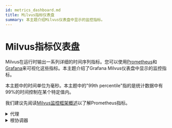 ```yaml
---
id: metrics_dashboard.md
title: Milvus指标仪表盘
summary: 本主题介绍Milvus仪表盘中显示的监控指标。
---
```


# Milvus指标仪表盘

Milvus在运行时输出一系列详细的时间序列指标。您可以使用[Prometheus](https://prometheus.io/)和[Grafana](https://grafana.com/)来可视化这些指标。本主题介绍了Grafana Milvus仪表盘中显示的监控指标。


本主题中的时间单位为毫秒。本主题中的"99th percentile"指的是统计数据中有99%的时间控制在某个特定值内。

我们建议先阅读[Milvus监控框架概述](monitor_overview.md)以了解Prometheus指标。


<details><summary>代理</summary>

| 面板  | 面板描述  | PromQL（Prometheus查询语言）  | 使用的Milvus指标      | Milvus指标描述  |
|---|---|---|---|---|
| 检索向量计数速率  | 每个代理在过去两分钟内每秒查询的向量平均数量。  | ```  sum(increase(milvus_proxy_search_vectors_count{app_kubernetes_io_instance=~"$instance", app_kubernetes_io_name="$app_name", namespace="$namespace"}[2m])/120) by (pod, node_id)  ```  | `milvus_proxy_search_vectors_count`  | 查询的向量累积数量。  |
| 插入向量计数速率  | 每个代理在过去两分钟内每秒插入的向量平均数量。  | ```  sum(increase(milvus_proxy_insert_vectors_count{app_kubernetes_io_instance=~"$instance", app_kubernetes_io_name="$app_name", namespace="$namespace"}[2m])/120) by (pod, node_id)  ```  | `milvus_proxy_insert_vectors_count`  | 插入的向量累积数量。  |
| 检索延迟  | 每个代理在过去两分钟内接收检索和查询请求的平均延迟和第99百分位数延迟。  |  p99:  <br/>  ```  histogram_quantile(0.99, sum by (le, query_type, pod, node_id) (rate(milvus_proxy_sq_latency_bucket{app_kubernetes_io_instance=~"$instance", app_kubernetes_io_name="$app_name", namespace="$namespace"}[2m])))  ```  <br/>  avg:  <br/>  ```  sum(increase(milvus_proxy_sq_latency_sum{app_kubernetes_io_instance=~"$instance", app_kubernetes_io_name="$app_name", namespace="$namespace"}[2m])) by (pod, node_id, query_type) / sum(increase(milvus_proxy_sq_latency_count{app_kubernetes_io_instance=~"$instance", app_kubernetes_io_name="$app_name", namespace="$namespace"}[2m])) by (pod, node_id, query_type)  ```  | `milvus_proxy_sq_latency`  | 检索和查询请求的延迟。  |
| 检索延迟 | 每个代理在过去两分钟内接收到针对特定集合的搜索和查询请求的平均延迟和延迟的第99百分位数。 | p99: <br/> ```histogram_quantile(0.99, sum by (le, query_type, pod, node_id) (rate(milvus_proxy_collection_sq_latency_bucket{app_kubernetes_io_instance=~"$instance", app_kubernetes_io_name="$app_name", namespace="$namespace", collection_name=~"$collection"}[2m])))``` <br/> avg: <br/> ```sum(increase(milvus_proxy_collection_sq_latency_sum{app_kubernetes_io_instance=~"$instance", app_kubernetes_io_name="$app_name", namespace="$namespace", collection_name=~"$collection"}[2m])) by (pod, node_id, query_type) / sum(increase(milvus_proxy_collection_sq_latency_count{app_kubernetes_io_instance=~"$instance", app_kubernetes_io_name="$app_name", namespace="$namespace", collection_name=~"$collection"}[2m])) by (pod, node_id, query_type)``` | `milvus_proxy_collection_sq_latency_sum` | 对特定集合的搜索和查询请求的延迟 |
| 变异延迟 | 每个代理在过去两分钟内接收到变异请求的平均延迟和延迟的第99百分位数。 | p99: <br/> ```histogram_quantile(0.99, sum by (le, msg_type, pod, node_id) (rate(milvus_proxy_mutation_latency_bucket{app_kubernetes_io_instance=~"$instance", app_kubernetes_io_name="$app_name", namespace="$namespace"}[2m])))``` <br/> avg: <br/> ```sum(increase(milvus_proxy_mutation_latency_sum{app_kubernetes_io_instance=~"$instance", app_kubernetes_io_name="$app_name", namespace="$namespace"}[2m])) by (pod, node_id, msg_type) / sum(increase(milvus_proxy_mutation_latency_count{app_kubernetes_io_instance=~"$instance", app_kubernetes_io_name="$app_name", namespace="$namespace"}[2m])) by (pod, node_id, msg_type)``` | `milvus_proxy_mutation_latency_sum` | 变异请求的延迟。 |
| 集合变异延迟 | 每个代理在过去两分钟内接收到针对特定集合的变异请求的平均延迟和延迟的第99百分位数。 | p99: <br/> ```histogram_quantile(0.99, sum by (le, query_type, pod, node_id) (rate(milvus_proxy_collection_sq_latency_bucket{app_kubernetes_io_instance=~"$instance", app_kubernetes_io_name="$app_name", namespace="$namespace", collection_name=~"$collection"}[2m])))``` <br/> avg: <br/> ```sum(increase(milvus_proxy_collection_sq_latency_sum{app_kubernetes_io_instance=~"$instance", app_kubernetes_io_name="$app_name", namespace="$namespace", collection_name=~"$collection"}[2m])) by (pod, node_id, query_type) / sum(increase(milvus_proxy_collection_sq_latency_count{app_kubernetes_io_instance=~"$instance", app_kubernetes_io_name="$app_name", namespace="$namespace", collection_name=~"$collection"}[2m])) by (pod, node_id, query_type)``` | `milvus_proxy_collection_sq_latency_sum` | 对特定集合的变异请求的延迟 |
| 等待搜索结果延迟 | 在过去两分钟内，通过代理发送搜索和查询请求并接收结果之间的平均延迟和延迟的第99百分位数。 | p99:  <br/>  ```  histogram_quantile(0.99, sum by (le, query_type, pod, node_id) (rate(milvus_proxy_sq_wait_result_latency_bucket{app_kubernetes_io_instance=~"$instance", app_kubernetes_io_name="$app_name", namespace="$namespace"}[2m])))  ```  <br/>   平均值:  <br/>  ```  sum(increase(milvus_proxy_sq_wait_result_latency_sum{app_kubernetes_io_instance=~"$instance", app_kubernetes_io_name="$app_name", namespace="$namespace"}[2m])) by (pod, node_id, query_type) / sum(increase(milvus_proxy_sq_wait_result_latency_count{app_kubernetes_io_instance=~"$instance", app_kubernetes_io_name="$app_name", namespace="$namespace"}[2m])) by (pod, node_id, query_type)  ```  | `milvus_proxy_sq_wait_result_latency`  | 发送搜索和查询请求并接收结果之间的延迟。  |
| 减少搜索结果延迟 | 在过去两分钟内，通过代理聚合搜索和查询结果的平均延迟和延迟的第99百分位数。 | p99:  <br/>  ```  histogram_quantile(0.99, sum by (le, query_type, pod, node_id) (rate(milvus_proxy_sq_reduce_result_latency_bucket{app_kubernetes_io_instance=~"$instance", app_kubernetes_io_name="$app_name", namespace="$namespace"}[2m])))  ```  <br/>  平均值:  <br/>  ```  sum(increase(milvus_proxy_sq_reduce_result_latency_sum{app_kubernetes_io_instance=~"$instance", app_kubernetes_io_name="$app_name", namespace="$namespace"}[2m])) by (pod, node_id, query_type) / sum(increase(milvus_proxy_sq_reduce_result_latency_count{app_kubernetes_io_instance=~"$instance", app_kubernetes_io_name="$app_name", namespace="$namespace"}[2m])) by (pod, node_id, query_type)  ```  | `milvus_proxy_sq_reduce_result_latency`  | 聚合每个查询节点返回的搜索和查询结果的延迟。  |
| 解码搜索结果延迟 | 在过去两分钟内，通过代理解码搜索和查询结果的平均延迟和延迟的第99百分位数。 | p99:  <br/>  ```  histogram_quantile(0.99, sum by (le, query_type, pod, node_id) (rate(milvus_proxy_sq_decode_result_latency_bucket{app_kubernetes_io_instance=~"$instance", app_kubernetes_io_name="$app_name", namespace="$namespace"}[2m])))  ```  <br/>  平均值:  <br/>  ```  sum(increase(milvus_proxy_sq_decode_result_latency_sum{app_kubernetes_io_instance=~"$instance", app_kubernetes_io_name="$app_name", namespace="$namespace"}[2m])) by (pod, node_id, query_type) / sum(increase(milvus_proxy_sq_decode_resultlatency_count{app_kubernetes_io_instance=~"$instance", app_kubernetes_io_name="$app_name", namespace="$namespace"}[2m])) by (pod, node_id, query_type)  ```  | `milvus_proxy_sq_decode_result_latency`  | 解码每个搜索和查询结果的延迟。  |
| 消息流对象数量 | 每个代理在过去两分钟内在相应物理主题上创建的消息流对象的平均值、最大值和最小值。 | ```  avg(milvus_proxy_msgstream_obj_num{app_kubernetes_io_instance=~"$instance", app_kubernetes_io_name="$app_name", namespace="$namespace"}) by (pod, node_id)  max(milvus_proxy_msgstream_obj_num{app_kubernetes_io_instance=~"$instance", app_kubernetes_io_name="$app_name", namespace="$namespace"}) by (pod, node_id)  min(milvus_proxy_msgstream_obj_num{app_kubernetes_io_instance=~"$instance", app_kubernetes_io_name="$app_name", namespace="$namespace"}) by (pod, node_id)  ```  | `milvus_proxy_msgstream_obj_num`  | 每个物理主题上创建的消息流对象数量。  |
| 变异发送延迟 | 每个代理在过去两分钟内发送插入或删除请求的平均延迟和延迟的第99百分位数。 | p99:  <br/>  ```  histogram_quantile(0.99, sum by (le, msg_type, pod, node_id) (rate(milvus_proxy_mutation_send_latency_bucket{app_kubernetes_io_instance=~"$instance", app_kubernetes_io_name="$app_name", namespace="$namespace"}[2m])))  ```  <br/>  avg:  <br/>  ```  sum(increase(milvus_proxy_mutation_send_latency_sum{app_kubernetes_io_instance=~"$instance", app_kubernetes_io_name="$app_name", namespace="$namespace"}[2m])) by (pod, node_id, msg_type) / sum(increase(milvus_proxy_mutation_send_latency_count{app_kubernetes_io_instance=~"$instance", app_kubernetes_io_name="$app_name", namespace="$namespace"}[2m])) by (pod, node_id, msg_type)  ```  | `milvus_proxy_mutation_send_latency`  | 发送插入或删除请求的延迟。  |
| 缓存命中率 | 过去两分钟内每秒包括`GeCollectionID`、`GetCollectionInfo`和`GetCollectionSchema`等操作的平均缓存命中率。 | ```  sum(increase(milvus_proxy_cache_hit_count{app_kubernetes_io_instance=~"$instance", app_kubernetes_io_name="$app_name", namespace="$namespace", cache_state="hit"}[2m])/120) by(cache_name, pod, node_id) / sum(increase(milvus_proxy_cache_hit_count{app_kubernetes_io_instance=~"$instance", app_kubernetes_io_name="$app_name", namespace="$namespace"}[2m])/120) by(cache_name, pod, node_id)  ```  | `milvus_proxy_cache_hit_count`  | 每个缓存读取操作的命中率和失败率统计。  |
| 缓存更新延迟 | 过去两分钟内每个代理的缓存更新延迟的平均延迟和第99百分位数。 | p99:  <br/>  ```  histogram_quantile(0.99, sum by (le, pod, node_id) (rate(milvus_proxy_cache_update_latency_bucket{app_kubernetes_io_instance=~"$instance", app_kubernetes_io_name="$app_name", namespace="$namespace"}[2m])))  ```  <br/>  avg:  <br/>  ```  sum(increase(milvus_proxy_cache_update_latency_sum{app_kubernetes_io_instance=~"$instance", app_kubernetes_io_name="$app_name", namespace="$namespace"}[2m])) by (pod, node_id) / sum(increase(milvus_proxy_cache_update_latency_count{app_kubernetes_io_instance=~"$instance", app_kubernetes_io_name="$app_name", namespace="$namespace"}[2m])) by (pod, node_id)  ```  | `milvus_proxy_cache_update_latency`  | 每次更新缓存的延迟。  |
| 同步时间 | 每个代理在其对应的物理通道中同步的时代时间的平均值、最大值和最小值。 | ```  avg(milvus_proxy_sync_epoch_time{app_kubernetes_io_instance=~"$instance", app_kubernetes_io_name="$app_name", namespace="$namespace"}) by (pod, node_id)  max(milvus_proxy_sync_epoch_time{app_kubernetes_io_instance=~"$instance", app_kubernetes_io_name="$app_name", namespace="$namespace"}) by (pod, node_id)  min(milvus_proxy_sync_epoch_time{app_kubernetes_io_instance=~"$instance", app_kubernetes_io_name="$app_name", namespace="$namespace"}) by (pod, node_id)  ```  | `milvus_proxy_sync_epoch_time `  | 每个物理通道的时代时间（Unix时间，自1970年1月1日以来经过的毫秒数）。<br/>除了物理通道外，还有一个默认的`ChannelName`。  |
| 应用主键延迟 | 过去两分钟内每个代理应用主键的主键应用延迟的平均延迟和第99百分位数。 | p99:  <br/>  ```  histogram_quantile(0.99, sum by (le, pod, node_id) (rate(milvus_proxy_apply_pk_latency_bucket{app_kubernetes_io_instance=~"$instance", app_kubernetes_io_name="$app_name", namespace="$namespace"}[2m])))  ```  <br/>  avg:  <br/>  ```  sum(increase(milvus_proxy_apply_pk_latency_sum{app_kubernetes_io_instance=~"$instance", app_kubernetes_io_name="$app_name", namespace="$namespace"}[2m])) by (pod, node_id) / sum(increase(milvus_proxy_apply_pk_latency_count{app_kubernetes_io_instance=~"$instance", app_kubernetes_io_name="$app_name", namespace="$namespace"}[2m])) by (pod, node_id)  ```  | `milvus_proxy_apply_pk_latency`  | 应用主键的延迟。 |
| 应用时间戳延迟 | 过去两分钟内每个代理应用时间戳的平均延迟和第99百分位数延迟。 | p99:  <br/>  ```  histogram_quantile(0.99, sum by (le, pod, node_id) (rate(milvus_proxy_apply_timestamp_latency_bucket{app_kubernetes_io_instance=~"$instance", app_kubernetes_io_name="$app_name", namespace="$namespace"}[2m])))  ```  <br/>  平均值:  <br/>  ```  sum(increase(milvus_proxy_apply_timestamp_latency_sum{app_kubernetes_io_instance=~"$instance", app_kubernetes_io_name="$app_name", namespace="$namespace"}[2m])) by (pod, node_id) / sum(increase(milvus_proxy_apply_timestamp_latency_count{app_kubernetes_io_instance=~"$instance", app_kubernetes_io_name="$app_name", namespace="$namespace"}[2m])) by (pod, node_id)  ```  | `milvus_proxy_apply_timestamp_latency`  | 应用时间戳的延迟。  |
| 请求成功率 | 每个代理每秒收到的成功请求数量，详细列出每种请求类型。可能的请求类型包括DescribeCollection、DescribeIndex、GetCollectionStatistics、HasCollection、Search、Query、ShowPartitions、Insert等。 | ```sum(increase(milvus_proxy_req_count{app_kubernetes_io_instance=~"$instance", app_kubernetes_io_name="$app_name", namespace="$namespace", status="success"}[2m])/120) by(function_name, pod, node_id)``` | `milvus_proxy_req_count` | 所有类型接收请求的数量 |
| 请求失败率 | 每个代理每秒收到的失败请求数量，详细列出每种请求类型。可能的请求类型包括DescribeCollection、DescribeIndex、GetCollectionStatistics、HasCollection、Search、Query、ShowPartitions、Insert等。 | ```sum(increase(milvus_proxy_req_count{app_kubernetes_io_instance=~"$instance", app_kubernetes_io_name="$app_name", namespace="$namespace", status="fail"}[2m])/120) by(function_name, pod, node_id)``` | `milvus_proxy_req_count` | 所有类型接收请求的数量 |
| 请求延迟 | 每个代理接收的所有类型请求的平均延迟和第99百分位数延迟 | p99: <br/> ```histogram_quantile(0.99, sum by (le, pod, node_id, function_name) (rate(milvus_proxy_req_latency_bucket{app_kubernetes_io_instance=~"$instance", app_kubernetes_io_name="$app_name", namespace="$namespace"}[2m])))``` <br/> 平均值: <br/> ```sum(increase(milvus_proxy_req_latency_sum{app_kubernetes_io_instance=~"$instance", app_kubernetes_io_name="$app_name", namespace="$namespace"}[2m])) by (pod, node_id, function_name) / sum(increase(milvus_proxy_req_latency_count{app_kubernetes_io_instance=~"$instance", app_kubernetes_io_name="$app_name", namespace="$namespace"}[2m])) by (pod, node_id, function_name)``` | `milvus_proxy_req_latency` | 所有类型接收请求的延迟 | 
| 插入/删除请求字节速率 | 代理在过去两分钟内每秒接收的插入和删除请求字节数。 | ``` sum(increase(milvus_proxy_receive_bytes_count{app_kubernetes_io_instance=~"$instance", app_kubernetes_io_name="$app_name", namespace="$namespace"}[2m])/120) by(pod, node_id) ``` | `milvus_proxy_receive_bytes_count` | 插入和删除请求的计数。 |
| 发送字节速率 | 每个代理在过去两分钟内响应搜索和查询请求时每秒发送回客户端的字节数。 | ``` sum(increase(milvus_proxy_send_bytes_count{app_kubernetes_io_instance=~"$instance", app_kubernetes_io_name="$app_name", namespace="$namespace"}[2m])/120) by(pod, node_id) ``` | `milvus_proxy_send_bytes_count` | 每个代理在响应搜索和查询请求时发送回客户端的字节数。 |

</details>


<details><summary>根协调器</summary>
  
  
| 面板 | 面板描述 | PromQL（Prometheus查询语言） | 使用的 Milvus 指标 | Milvus 指标描述 |
|---|---|---|---|---|
| 代理节点数 | 创建的代理数量。 | ``` sum(milvus_rootcoord_proxy_num{app_kubernetes_io_instance=~"$instance", app_kubernetes_io_name="$app_name", namespace="$namespace"}) by (app_kubernetes_io_instance) ``` | `milvus_rootcoord_proxy_num` | 代理的数量。 |
| 同步时间 | 每个根协调器在每个物理通道（PChannel）中同步的平均、最大和最小时代时间数。 | ``` avg(milvus_rootcoord_sync_epoch_time{app_kubernetes_io_instance=~"$instance", app_kubernetes_io_name="$app_name", namespace="$namespace"}) by (app_kubernetes_io_instance) max(milvus_rootcoord_sync_epoch_time{app_kubernetes_io_instance=~"$instance", app_kubernetes_io_name="$app_name", namespace="$namespace"}) by (app_kubernetes_io_instance) min(milvus_rootcoord_sync_epoch_time{app_kubernetes_io_instance=~"$instance", app_kubernetes_io_name="$app_name", namespace="$namespace"}) by (app_kubernetes_io_instance) ``` | `milvus_rootcoord_sync_epoch_time` | 每个物理通道的时代时间（Unix 时间，自1970年1月1日以来经过的毫秒数）。 |
| DDL 请求速率 | 过去两分钟内每秒的DDL请求状态和数量。 | ``` sum(increase(milvus_rootcoord_ddl_req_count{app_kubernetes_io_instance=~"$instance", app_kubernetes_io_name="$app_name", namespace="$namespace"}[2m])/120) by (status, function_name) ``` | `milvus_rootcoord_ddl_req_count` | DDL 请求的总数，包括 `CreateCollection`、`DescribeCollection`、`DescribeSegments`、`HasCollection`、`ShowCollections`、`ShowPartitions` 和 `ShowSegments`。 |
| DDL 请求延迟 | 过去两分钟内DDL请求的平均延迟和第99百分位延迟。 | p99: <br/> ```histogram_quantile(0.99, sum by (le, function_name) (rate(milvus_rootcoord_ddl_req_latency_bucket{app_kubernetes_io_instance=~"$instance", app_kubernetes_io_name="$app_name", namespace="$namespace"}[2m])))``` <br/> avg: <br/> ```sum(increase(milvus_rootcoord_ddl_req_latency_sum{app_kubernetes_io_instance=~"$instance", app_kubernetes_io_name="$app_name", namespace="$namespace"}[2m])) by (function_name) / sum(increase(milvus_rootcoord_ddl_req_latency_count{app_kubernetes_io_instance=~"$instance", app_kubernetes_io_name="$app_name", namespace="$namespace"}[2m])) by (function_name)``` | `milvus_rootcoord_ddl_req_latency` | 所有类型DDL请求的延迟。 |
| 同步Timetick延迟 | 过去两分钟内根协调器用于将所有时间戳同步到P通道的平均延迟和第99百分位。 | p99: <br/> ```histogram_quantile(0.99, sum by (le) (rate(milvus_rootcoord_sync_timetick_latency_bucket{app_kubernetes_io_instance=~"$instance", app_kubernetes_io_name="$app_name", namespace="$namespace"}[2m])))``` <br/> avg: <br/> ```sum(increase(milvus_rootcoord_sync_timetick_latency_sum{app_kubernetes_io_instance=~"$instance", app_kubernetes_io_name="$app_name", namespace="$namespace"}[2m])) / sum(increase(milvus_rootcoord_sync_timetick_latency_count{app_kubernetes_io_instance=~"$instance", app_kubernetes_io_name="$app_name", namespace="$namespace"}[2m]))``` | `milvus_rootcoord_sync_timetick_latency` | 根协调器用于将所有时间戳同步到P通道的时间。 |
| ID分配速率 | 过去两分钟内根协调器每秒分配的ID数量。 | ```sum(increase(milvus_rootcoord_id_alloc_count{app_kubernetes_io_instance=~"$instance", app_kubernetes_io_name="$app_name", namespace="$namespace"}[2m])/120)``` | `milvus_rootcoord_id_alloc_count` | 根协调器分配的ID累积数量。 |
| 时间戳 | 根协调器的最新时间戳。 | ```milvus_rootcoord_timestamp{app_kubernetes_io_instance=~"$instance", app_kubernetes_io_name="$app_name", namespace="$namespace"}``` | `milvus_rootcoord_timestamp` | 根协调器的最新时间戳。 |
| 已保存时间戳 | 根协调器保存在元数据存储中的预分配时间戳。 | ```milvus_rootcoord_timestamp_saved{app_kubernetes_io_instance=~"$instance", app_kubernetes_io_name="$app_name", namespace="$namespace"}``` | `milvus_rootcoord_timestamp_saved` | 根协调器保存在元数据存储中的预分配时间戳。 <br/> 这些时间戳提前3秒分配。时间戳每50毫秒更新并保存在元数据存储中。 |
<details><summary>数据协调器</summary>

| 集合数量 | 所有集合的总数。 | ``` sum(milvus_rootcoord_collection_num{app_kubernetes_io_instance=~"$instance", app_kubernetes_io_name="$app_name", namespace="$namespace"}) by (app_kubernetes_io_instance) ``` | `milvus_rootcoord_collection_num` | Milvus当前存在的集合总数。 |
| 分区数量 | 所有分区的总数。 | ``` sum(milvus_rootcoord_partition_num{app_kubernetes_io_instance=~"$instance", app_kubernetes_io_name="$app_name", namespace="$namespace"}) by (app_kubernetes_io_instance) ``` | `milvus_rootcoord_partition_num` | Milvus当前存在的分区总数。 |
| DML通道数量 | 所有DML通道的总数。 | ``` sum(milvus_rootcoord_dml_channel_num{app_kubernetes_io_instance=~"$instance", app_kubernetes_io_name="$app_name", namespace="$namespace"}) by (app_kubernetes_io_instance) ``` | `milvus_rootcoord_dml_channel_num` | Milvus当前存在的DML通道总数。 |
| Msgstream数量 | 所有消息流的总数。 | ``` sum(milvus_rootcoord_msgstream_obj_num{app_kubernetes_io_instance=~"$instance", app_kubernetes_io_name="$app_name", namespace="$namespace"}) by (app_kubernetes_io_instance) ``` | `milvus_rootcoord_msgstream_obj_num` | Milvus当前存在的消息流总数。 |
| 凭证数量 | 所有凭证的总数。 | ``` sum(milvus_rootcoord_credential_num{app_kubernetes_io_instance=~"$instance", app_kubernetes_io_name="$app_name", namespace="$namespace"}) by (app_kubernetes_io_instance) ``` | `milvus_rootcoord_credential_num` | Milvus当前存在的凭证总数。 |
| 时间滴答延迟 | 所有DataNode和QueryNode上流图的最大时间滴答延迟之和。 | ```sum(milvus_rootcoord_time_tick_delay{app_kubernetes_io_instance=~"$instance", app_kubernetes_io_name="$app_name", namespace="$namespace"}) by (app_kubernetes_io_instance)``` | `milvus_rootcoord_time_tick_delay` | 每个DataNode和QueryNode上流图的最大时间滴答延迟。 |

</details>

<details><summary>查询协调器</summary>

| 面板 | 面板描述 | PromQL（Prometheus查询语言） | 使用的Milvus指标 | Milvus指标描述 |
|---|---|---|---|---|
| 已加载集合数量 | 当前加载到内存中的集合数量。 | ``` sum(milvus_querycoord_collection_num{app_kubernetes_io_instance=~"$instance", app_kubernetes_io_name="$app_name", namespace="$namespace"}) by (app_kubernetes_io_instance) ``` | `milvus_querycoord_collection_num` | Milvus当前加载的集合数量。 |
| 实体加载数量 | 当前加载到内存中的实体数量。 | ``` sum(milvus_querycoord_entity_num{app_kubernetes_io_instance=~"$instance", app_kubernetes_io_name="$app_name", namespace="$namespace"}) by (app_kubernetes_io_instance) ``` | `milvus_querycoord_entitiy_num` | Milvus 当前加载的实体数量。 |
| 加载请求速率 | 过去两分钟内每秒的加载请求次数。 | ``` sum(increase(milvus_querycoord_load_req_count{app_kubernetes_io_instance=~"$instance", app_kubernetes_io_name="$app_name", namespace="$namespace"}[2m])120) by (status) ``` | `milvus_querycoord_load_req_count` | 累积的加载请求次数。 |
| 释放请求速率 | 过去两分钟内每秒的释放请求次数。 | ``` sum(increase(milvus_querycoord_release_req_count{app_kubernetes_io_instance=~"$instance", app_kubernetes_io_name="$app_name", namespace="$namespace"}[2m])/120) by (status) ``` | `milvus_querycoord_release_req_count` | 累积的释放请求次数。 |
| 加载请求延迟 | 过去两分钟内加载请求的平均延迟和第99百分位延迟。 | p99: <br/> ``` histogram_quantile(0.99, sum by (le) (rate(milvus_querycoord_load_latency_bucket{app_kubernetes_io_instance=~"$instance", app_kubernetes_io_name="$app_name", namespace="$namespace"}[2m]))) ``` <br/> avg: <br/> ``` sum(increase(milvus_querycoord_load_latency_sum{app_kubernetes_io_instance=~"$instance", app_kubernetes_io_name="$app_name", namespace="$namespace"}[2m])) / sum(increase(milvus_querycoord_load_latency_count{app_kubernetes_io_instance=~"$instance", app_kubernetes_io_name="$app_name", namespace="$namespace"}[2m])) ``` | `milvus_querycoord_load_latency` | 完成加载请求所用的时间。 |
| 释放请求延迟 | 过去两分钟内释放请求的平均延迟和第99百分位延迟。 | p99: <br/> ``` histogram_quantile(0.99, sum by (le) (rate(milvus_querycoord_release_latency_bucket{app_kubernetes_io_instance=~"$instance", app_kubernetes_io_name="$app_name", namespace="$namespace"}[2m]))) ``` <br/> avg: <br/> ``` sum(increase(milvus_querycoord_release_latency_sum{app_kubernetes_io_instance=~"$instance", app_kubernetes_io_name="$app_name", namespace="$namespace"}[2m])) / sum(increase(milvus_querycoord_release_latency_count{app_kubernetes_io_instance=~"$instance", app_kubernetes_io_name="$app_name", namespace="$namespace"}[2m])) ``` | `milvus_querycoord_release_latency` | 完成释放请求所用的时间。 |
| 子加载任务  | 子加载任务的数量。    | ```  sum(milvus_querycoord_child_task_num{app_kubernetes_io_instance=~"$instance", app_kubernetes_io_name="$app_name", namespace="$namespace"}) by (app_kubernetes_io_instance)  ```  | `milvus_querycoord_child_task_num`  | 子加载任务的数量。    <br/>    查询协调器将加载请求拆分为多个子加载任务。   |
| 父加载任务  | 父加载任务的数量。    | ```  sum(milvus_querycoord_parent_task_num{app_kubernetes_io_instance=~"$instance", app_kubernetes_io_name="$app_name", namespace="$namespace"}) by (app_kubernetes_io_instance)  ```  | `milvus_querycoord_parent_task_num`  | 父加载任务的数量。    <br/>    每个加载请求对应任务队列中的一个父任务。  |
| 子加载任务延迟  | 过去两分钟内子加载任务的平均延迟和延迟的第99百分位数。  | p99:  <br/>  ```  histogram_quantile(0.99, sum by (le) (rate(milvus_querycoord_child_task_latency_bucket{app_kubernetes_io_instance=~"$instance", app_kubernetes_io_name="$app_name", namespace="$namespace"}[2m])))  ```  <br/>  avg:  <br/>  ```  sum(increase(milvus_querycoord_child_task_latency_sum{app_kubernetes_io_instance=~"$instance", app_kubernetes_io_name="$app_name", namespace="$namespace"}[2m])) / sum(increase(milvus_querycoord_child_task_latency_count{app_kubernetes_io_instance=~"$instance", app_kubernetes_io_name="$app_name", namespace="$namespace"}[2m]))   namespace"}[2m])))  ```  | `milvus_querycoord_child_task_latency`  | 完成子加载任务的延迟。  |
| 查询节点数量  | 查询协调器管理的查询节点数量。  | ```  sum(milvus_querycoord_querynode_num{app_kubernetes_io_instance=~"$instance", app_kubernetes_io_name="$app_name", namespace="$namespace"}) by (app_kubernetes_io_instance)  ```  | `milvus_querycoord_querynode_num`  | 查询协调器管理的查询节点数量。  |
  
</details>


<details><summary>查询节点</summary>
  
| 面板  | 面板描述  | PromQL（Prometheus查询语言）  | 使用的 Milvus 指标  | Milvus 指标描述  |
|---|---|---|---|---|
| 加载的集合数量  | 每个查询节点加载到内存中的集合数量。    | ```  sum(milvus_querynode_collection_num{app_kubernetes_io_instance=~"$instance", app_kubernetes_io_name="$app_name", namespace="$namespace"}) by (pod, node_id)  ```  | `milvus_querynode_collection_num`    | 每个查询节点加载的集合数量。    |
| 加载的分区数量  | 每个查询节点加载到内存中的分区数量。    | ```  sum(milvus_querynode_partition_num{app_kubernetes_io_instance=~"$instance", app_kubernetes_io_name="$app_name", namespace="$namespace"}) by (pod, node_id)  ```  | `milvus_querynode_partition_num`  | 每个查询节点加载的分区数量。    |
| 段加载数量 | 每个查询节点加载到内存中的段的数量。 | ``` sum(milvus_querynode_segment_num{app_kubernetes_io_instance=~"$instance", app_kubernetes_io_name="$app_name", namespace="$namespace"}) by (pod, node_id) ``` | `milvus_querynode_segment_num` | 每个查询节点加载的段的数量。 |
| 可查询实体数量 | 每个查询节点上可查询和可搜索实体的数量。 | ``` sum(milvus_querynode_entity_num{app_kubernetes_io_instance=~"$instance", app_kubernetes_io_name="$app_name", namespace="$namespace"}) by (pod, node_id) ``` | `milvus_querynode_entity_num` | 每个查询节点上可查询和可搜索实体的数量。 |
| DML虚拟通道 | 每个查询节点监视的DML虚拟通道数量。 | ``` sum(milvus_querynode_dml_vchannel_num{app_kubernetes_io_instance=~"$instance", app_kubernetes_io_name="$app_name", namespace="$namespace"}) by (pod, node_id) ``` | `milvus_querynode_dml_vchannel_num` | 每个查询节点监视的DML虚拟通道数量。 |
| Delta虚拟通道 | 每个查询节点监视的增量通道数量。 | ``` sum(milvus_querynode_delta_vchannel_num{app_kubernetes_io_instance=~"$instance", app_kubernetes_io_name="$app_name", namespace="$namespace"}) by (pod, node_id) ``` | `milvus_querynode_delta_vchannel_num` | 每个查询节点监视的增量通道数量。 |
| 消费者数量 | 每个查询节点中的消费者数量。 | ``` sum(milvus_querynode_consumer_num{app_kubernetes_io_instance=~"$instance", app_kubernetes_io_name="$app_name", namespace="$namespace"}) by (pod, node_id) ``` | `milvus_querynode_consumer_num` | 每个查询节点中的消费者数量。 |
| 搜索请求速率 | 每个查询节点每秒接收的搜索和查询请求总数，以及过去两分钟内成功的搜索和查询请求的数量。 | ``` sum(increase(milvus_querynode_sq_req_count{app_kubernetes_io_instance=~"$instance", app_kubernetes_io_name="$app_name", namespace="$namespace"}[2m])/120) by (query_type, status, pod, node_id) ``` | `milvus_querynode_sq_req_count` | 搜索和查询请求的累积数量。 |
| 搜索请求延迟 | 过去两分钟内每个查询节点在搜索和查询请求中使用的平均延迟和第99百分位时间。 <br/>此面板显示状态为“success”或“total”的搜索和查询请求的延迟。 | p99: <br/> ``` histogram_quantile(0.99, sum by (le, pod, node_id) (rate(milvus_querynode_sq_req_latency_bucket{app_kubernetes_io_instance=~"$instance", app_kubernetes_io_name="$app_name", namespace="$namespace"}[2m]))) ``` <br/> avg: <br/> ``` sum(increase(milvus_querynode_sq_req_latency_sum{app_kubernetes_io_instance=~"$instance", app_kubernetes_io_name="$app_name", namespace="$namespace"}[2m])) by(pod, node_id, query_type) / sum(increase(milvus_querynode_sq_req_latency_count{app_kubernetes_io_instance=~"$instance", app_kubernetes_io_name="$app_name", namespace="$namespace"}[2m])) by(pod, node_id, query_type) ``` | `milvus_querynode_sq_req_latency` | 查询节点的搜索请求延迟。 |
| 队列中的搜索延迟 | 过去两分钟内队列中搜索和查询请求的平均延迟和第99百分位延迟。 | p99: <br/> ``` histogram_quantile(0.99, sum by (le, pod, node_id, query_type) (rate(milvus_querynode_sq_queue_latency_bucket{app_kubernetes_io_instance=~"$instance", app_kubernetes_io_name="$app_name", namespace="$namespace"}[2m]))) ``` <br/> avg: <br/> ``` sum(increase(milvus_querynode_sq_queue_latency_sum{app_kubernetes_io_instance=~"$instance", app_kubernetes_io_name="$app_name", namespace="$namespace"}[2m])) by(pod, node_id, query_type) / sum(increase(milvus_querynode_sq_queue_latency_count{app_kubernetes_io_instance=~"$instance", app_kubernetes_io_name="$app_name", namespace="$namespace"}[2m])) by(pod, node_id, query_type) ``` | `milvus_querynode_sq_queue_latency` | 查询节点接收的搜索和查询请求的延迟。 |
| 搜索段延迟 | 过去两分钟内每个查询节点搜索和查询段所需的平均延迟和第99百分位时间。 <br/>段的状态可以是sealed或growing。 | p99: <br/> ``` histogram_quantile(0.99, sum by (le, query_type, segment_state, pod, node_id) (rate(milvus_querynode_sq_segment_latency_bucket{app_kubernetes_io_instance=~"$instance", app_kubernetes_io_name="$app_name", namespace="$namespace"}[2m]))) ``` <br/> avg: <br/> ``` sum(increase(milvus_querynode_sq_segment_latency_sum{app_kubernetes_io_instance=~"$instance", app_kubernetes_io_name="$app_name", namespace="$namespace"}[2m])) by(pod, node_id, query_type, segment_state) / sum(increase(milvus_querynode_sq_segment_latency_count{app_kubernetes_io_instance=~"$instance", app_kubernetes_io_name="$app_name", namespace="$namespace"}[2m])) by(pod, node_id, query_type, segment_state) ``` | `milvus_querynode_sq_segment_latency` | 每个查询节点搜索和查询每个段所需的时间。 |
| Segcore 请求延迟 | 过去两分钟内每个查询节点在 segcore 中搜索和查询所花费的平均延迟和第 99 百分位的时间。 | p99:  <br/>  ```  histogram_quantile(0.99, sum by (le, query_type, pod, node_id) (rate(milvus_querynode_sq_core_latency_bucket{app_kubernetes_io_instance=~"$instance", app_kubernetes_io_name="$app_name", namespace="$namespace"}[2m])))  ```  <br/>  avg:  <br/>  ```  sum(increase(milvus_querynode_sq_core_latency_sum{app_kubernetes_io_instance=~"$instance", app_kubernetes_io_name="$app_name", namespace="$namespace"}[2m])) by(pod, node_id, query_type) / sum(increase(milvus_querynode_sq_core_latency_count{app_kubernetes_io_instance=~"$instance", app_kubernetes_io_name="$app_name", namespace="$namespace"}[2m])) by(pod, node_id, query_type)  ```  | `milvus_querynode_sq_core_latency` | 每个查询节点在 segcore 中搜索和查询所花费的时间。 |
| 搜索减少延迟 | 过去两分钟内每个查询节点在搜索或查询的减少阶段中所用的平均延迟和第 99 百分位的时间。 | p99:  <br/>  ```  histogram_quantile(0.99, sum by (le, pod, node_id, query_type) (rate(milvus_querynode_sq_reduce_latency_bucket{app_kubernetes_io_instance=~"$instance", app_kubernetes_io_name="$app_name", namespace="$namespace"}[2m])))  ```  <br/>  avg:  <br/>  ```  sum(increase(milvus_querynode_sq_reduce_latency_sum{app_kubernetes_io_instance=~"$instance", app_kubernetes_io_name="$app_name", namespace="$namespace"}[2m])) by(pod, node_id, query_type) / sum(increase(milvus_querynode_sq_reduce_latency_count{app_kubernetes_io_instance=~"$instance", app_kubernetes_io_name="$app_name", namespace="$namespace"}[2m])) by(pod, node_id, query_type)  ```  | `milvus_querynode_sq_reduce_latency` | 每个查询在减少阶段花费的时间。 |
| 加载段延迟 | 过去两分钟内每个查询节点加载段所花费的平均延迟和第 99 百分位的时间。 | p99:  <br/>  ```  histogram_quantile(0.99, sum by (le, pod, node_id) (rate(milvus_querynode_load_segment_latency_bucket{app_kubernetes_io_instance=~"$instance", app_kubernetes_io_name="$app_name", namespace="$namespace"}[2m])))  ```  <br/>  avg:  <br/>  ```  sum(increase(milvus_querynode_load_segment_latency_sum{app_kubernetes_io_instance=~"$instance", app_kubernetes_io_name="$app_name", namespace="$namespace"}[2m])) by(pod, node_id) / sum(increase(milvus_querynode_load_segment_latency_count{app_kubernetes_io_instance=~"$instance", app_kubernetes_io_name="$app_name", namespace="$namespace"}[2m])) by(pod, node_id)  ```  | `milvus_querynode_load_segment_latency_bucket` | 每个查询节点加载段所花费的时间。 |
| 流程图数量 | 每个查询节点中流程图的数量。 | ``` sum(milvus_querynode_flowgraph_num{app_kubernetes_io_instance=~"$instance", app_kubernetes_io_name="$app_name", namespace="$namespace"}) by (pod, node_id) ``` | `milvus_querynode_flowgraph_num` | 每个查询节点中流程图的数量。 |
| 未解决的读取任务长度 | 每个查询节点中未解决读取请求队列的长度。 | ``` sum(milvus_querynode_read_task_unsolved_len{app_kubernetes_io_instance=~"$instance", app_kubernetes_io_name="$app_name", namespace="$namespace"}) by (pod, node_id) ``` | `milvus_querynode_read_task_unsolved_len` | 未解决读取请求队列的长度。 |
| 就绪的读取任务长度 | 每个查询节点中待执行读取请求队列的长度。 | ``` sum(milvus_querynode_read_task_ready_len{app_kubernetes_io_instance=~"$instance", app_kubernetes_io_name="$app_name", namespace="$namespace"}) by (pod, node_id) ``` | `milvus_querynode_read_task_ready_len` | 待执行读取请求队列的长度。 |
| 并行读取任务数量 | 每个查询节点中当前正在执行的并发读取请求数量。 | ``` sum(milvus_querynode_read_task_concurrency{app_kubernetes_io_instance=~"$instance", app_kubernetes_io_name="$app_name", namespace="$namespace"}) by (pod, node_id) ``` | `milvus_querynode_read_task_concurrency` | 当前正在执行的并发读取请求数量。 |
| 估计 CPU 使用率 | 调度程序估计的每个查询节点的 CPU 使用率。 | ``` sum(milvus_querynode_estimate_cpu_usage{app_kubernetes_io_instance=~"$instance", app_kubernetes_io_name="$app_name", namespace="$namespace"}) by (pod, node_id) ``` | `milvus_querynode_estimate_cpu_usage` | 调度程序估计的每个查询节点的 CPU 使用率。 <br/> 当数值为100时，表示使用了一个完整的虚拟 CPU（vCPU）。 |
| 搜索组大小 | 过去两分钟内每个查询节点执行的组合搜索请求中搜索组大小（即每个查询节点执行的组合搜索请求中原始搜索请求的总数）的平均值和第99百分位数。 | p99: <br/> ``` histogram_quantile(0.99, sum by (le, pod, node_id) (rate(milvus_querynode_search_group_size_bucket{app_kubernetes_io_instance=~"$instance", app_kubernetes_io_name="$app_name", namespace="$namespace"}[2m]))) ``` <br/> avg: <br/> ``` sum(increase(milvus_querynode_search_group_size_sum{app_kubernetes_io_instance=~"$instance", app_kubernetes_io_name="$app_name", namespace="$namespace"}[2m])) by(pod, node_id) / sum(increase(milvus_querynode_search_group_size_count{app_kubernetes_io_instance=~"$instance", app_kubernetes_io_name="$app_name", namespace="$namespace"}[2m])) by(pod, node_id) ``` | `milvus_querynode_load_segment_latency_bucket` | 不同桶中组合搜索任务中的原始搜索任务数量（即搜索组大小）。 |
| 搜索查询次数（NQ） | 每个查询节点在过去两分钟内执行搜索请求时的平均查询次数和第99百分位数。 | p99:  <br/>  ```  histogram_quantile(0.99, sum by (le, pod, node_id) (rate(milvus_querynode_search_group_size_bucket{app_kubernetes_io_instance=~"$instance", app_kubernetes_io_name="$app_name", namespace="$namespace"}[2m])))  ```  <br/>  avg:  <br/>  ```  sum(increase(milvus_querynode_search_group_size_sum{app_kubernetes_io_instance=~"$instance", app_kubernetes_io_name="$app_name", namespace="$namespace"}[2m])) by(pod, node_id) / sum(increase(milvus_querynode_search_group_size_count{app_kubernetes_io_instance=~"$instance", app_kubernetes_io_name="$app_name", namespace="$namespace"}[2m])) by(pod, node_id)  ```  | milvus_querynode_load_segment_latency_bucket  | 搜索请求的查询次数（NQ）。   |
| 搜索组查询次数（Search Group NQ） | 每个查询节点在过去两分钟内组合执行的搜索请求的平均查询次数和第99百分位数。 | p99:  <br/>  ```  histogram_quantile(0.99, sum by (le, pod, node_id) (rate(milvus_querynode_search_group_nq_bucket{app_kubernetes_io_instance=~"$instance", app_kubernetes_io_name="$app_name", namespace="$namespace"}[2m])))  ```  <br/>  avg:  <br/>  ```  sum(increase(milvus_querynode_search_group_nq_sum{app_kubernetes_io_instance=~"$instance", app_kubernetes_io_name="$app_name", namespace="$namespace"}[2m])) by(pod, node_id) / sum(increase(milvus_querynode_search_group_nq_count{app_kubernetes_io_instance=~"$instance", app_kubernetes_io_name="$app_name", namespace="$namespace"}[2m])) by(pod, node_id)  ```  | `milvus_querynode_load_segment_latency_bucket`  | 不同桶中组合的搜索请求的查询次数（NQ）。  |
| 搜索Top_K次数 | 每个查询节点在过去两分钟内执行的搜索请求的平均Top_K次数和第99百分位数。 | p99:  <br/>  ```  histogram_quantile(0.99, sum by (le, pod, node_id) (rate(milvus_querynode_search_topk_bucket{app_kubernetes_io_instance=~"$instance", app_kubernetes_io_name="$app_name", namespace="$namespace"}[2m])))  ```  <br/>  avg:  <br/>  ```  sum(increase(milvus_querynode_search_topk_sum{app_kubernetes_io_instance=~"$instance", app_kubernetes_io_name="$app_name", namespace="$namespace"}[2m])) by(pod, node_id) / sum(increase(milvus_querynode_search_topk_count{app_kubernetes_io_instance=~"$instance", app_kubernetes_io_name="$app_name", namespace="$namespace"}[2m])) by(pod, node_id)  ```  | `milvus_querynode_load_segment_latency_bucket`  | 搜索请求的Top_K次数。  |
<details><summary>搜索组 Top_K</summary>
  
| 指标  | 描述  | PromQL (Prometheus 查询语言)  | 使用的 Milvus 指标  | Milvus 指标描述  |
|---|---|---|---|---|
| 搜索请求 Top_K 平均值和第99百分位数  | 过去两分钟内每个查询节点组合和执行的搜索请求的 `Top_K` 的平均数和第99百分位数。  | p99:  <br/>  ```  histogram_quantile(0.99, sum by (le, pod, node_id) (rate(milvus_querynode_search_group_topk_bucket{app_kubernetes_io_instance=~"$instance", app_kubernetes_io_name="$app_name", namespace="$namespace"}[2m])))  ```  <br/>  avg:  <br/>  ```  sum(increase(milvus_querynode_search_group_topk_sum{app_kubernetes_io_instance=~"$instance", app_kubernetes_io_name="$app_name", namespace="$namespace"}[2m])) by(pod, node_id) / sum(increase(milvus_querynode_search_group_topk_count{app_kubernetes_io_instance=~"$instance", app_kubernetes_io_name="$app_name", namespace="$namespace"}[2m])) by(pod, node_id)  ```  | `milvus_querynode_load_segment_latency_bucket`  | 不同桶中组合的搜索请求的 `Top_K`。  |
| 被驱逐的读请求速率  | 过去两分钟内每个查询节点每秒被驱逐的读请求数量。  | ```  sum(increase(milvus_querynode_read_evicted_count{app_kubernetes_io_instance=~"$instance", app_kubernetes_io_name="$app_name", namespace="$namespace"}[2m])/120) by (pod, node_id)  ```  | `milvus_querynode_sq_req_count`  | 由于流量限制而被查询节点驱逐的读请求累积数量。  |
  
</details>


<details><summary>数据协调器</summary>
  
| 指标  | 描述  | PromQL (Prometheus 查询语言)  | 使用的 Milvus 指标  | Milvus 指标描述  |
|---|---|---|---|---|
| 数据节点数量  | 数据协调器管理的数据节点数量。  | ```  sum(milvus_datacoord_datanode_num{app_kubernetes_io_instance=~"$instance", app_kubernetes_io_name="$app_name", namespace="$namespace"}) by (app_kubernetes_io_instance)  ```  | `milvus_datacoord_datanode_num`  | 数据协调器管理的数据节点数量。  |
| 分段数量  | 数据协调器在元数据中记录的所有类型分段的数量。    | ```  sum(milvus_datacoord_segment_num{app_kubernetes_io_instance=~"$instance", app_kubernetes_io_name="$app_name", namespace="$namespace"}) by (segment_state)  ```  | `milvus_datacoord_segment_num`  | 数据协调器在元数据中记录的所有类型分段的数量。    <br/>    分段类型包括：已删除、已刷新、正在刷新、增长中和已封存。    |
| 集合数量  | 数据协调器在元数据中记录的集合数量。    | ```  sum(milvus_datacoord_collection_num{app_kubernetes_io_instance=~"$instance", app_kubernetes_io_name="$app_name", namespace="$namespace"}) by (app_kubernetes_io_instance)  ```  | `milvus_datacoord_collection_num`  | 数据协调器在元数据中记录的集合数量。    |
| 存储行数 | 数据协调器中有效且已刷新数据行数的累积数量。 | ```  sum(milvus_datacoord_stored_rows_num{app_kubernetes_io_instance=~"$instance", app_kubernetes_io_name="$app_name", namespace="$namespace"}) by (app_kubernetes_io_instance)  ``` | `milvus_datacoord_stored_rows_num` | 数据协调器中有效且已刷新数据行数的累积数量。 |
| 存储行数速率 | 过去两分钟内每秒刷新的平均行数。 | ```  sum(increase(milvus_datacoord_stored_rows_count{app_kubernetes_io_instance=~"$instance", app_kubernetes_io_name="$app_name", namespace="$namespace"}[2m])/120) by (pod, node_id)  ``` | `milvus_datacoord_stored_rows_count` | 数据协调器刷新的行数累积数量。 |
| 同步时间 | 数据协调器在每个物理通道中同步的平均、最大和最小时代时间数量。 | ```  avg(milvus_datacoord_sync_epoch_time{app_kubernetes_io_instance=~"$instance", app_kubernetes_io_name="$app_name", namespace="$namespace"}) by (app_kubernetes_io_instance)  max(milvus_datacoord_sync_epoch_time{app_kubernetes_io_instance=~"$instance", app_kubernetes_io_name="$app_name", namespace="$namespace"}) by (app_kubernetes_io_instance)  min(milvus_datacoord_sync_epoch_time{app_kubernetes_io_instance=~"$instance", app_kubernetes_io_name="$app_name", namespace="$namespace"}) by (app_kubernetes_io_instance)  ``` | `milvus_datacoord_sync_epoch_time` | 每个物理通道的时代时间（Unix时间，自1970年1月1日以来经过的毫秒数）。 |
| 存储Binlog大小 | 存储的Binlog总大小。 | ```sum(milvus_datacoord_stored_binlog_size{app_kubernetes_io_instance=~"$instance", app_kubernetes_io_name="$app_name", namespace="$namespace"}) by (app_kubernetes_io_instance)``` | `milvus_datacoord_stored_binlog_size` | 存储在Milvus中的Binlog总大小。 |

</details>

<details><summary>数据节点</summary>

| 面板 | 面板描述 | PromQL（Prometheus查询语言） | 使用的Milvus指标 | Milvus指标描述 |
|---|---|---|---|---|
| 流图数量 | 与每个数据节点对应的流图对象数量。 | ```  sum(milvus_datanode_flowgraph_num{app_kubernetes_io_instance=~"$instance", app_kubernetes_io_name="$app_name", namespace="$namespace"}) by (pod, node_id)  ``` | `milvus_datanode_flowgraph_num` | 流图对象的数量。 <br/> 每个集合中的分片对应一个流图对象。 |
| 消息行消耗速率 | 每个数据节点在过去两分钟内每秒消耗的流式消息行数。 | ``` sum(increase(milvus_datanode_msg_rows_count{app_kubernetes_io_instance=~"$instance", app_kubernetes_io_name="$app_name", namespace="$namespace"}[2m])/120) by (msg_type, pod, node_id) ``` | `milvus_datanode_msg_rows_count` | 流式消息的行数。 <br/> 目前，数据节点统计的流式消息仅包括插入和删除消息。 |
| 刷新数据大小速率 | 每个数据节点在过去两分钟内记录的每个刷新消息的大小。 | ``` sum(increase(milvus_datanode_flushed_data_size{app_kubernetes_io_instance=~"$instance", app_kubernetes_io_name="$app_name", namespace="$namespace"}[2m])/120) by (msg_type, pod, node_id) ``` | `milvus_datanode_flushed_data_size` | 每个刷新消息的大小。 <br/> 目前，数据节点统计的流式消息仅包括插入和删除消息。 |
| 消费者数量 | 每个数据节点上创建的消费者数量。 | ``` sum(milvus_datanode_consumer_num{app_kubernetes_io_instance=~"$instance", app_kubernetes_io_name="$app_name", namespace="$namespace"}) by (pod, node_id) ``` | `milvus_datanode_consumer_num` | 每个数据节点上创建的消费者数量。 <br/> 每个流图对应一个消费者。 |
| 生产者数量 | 每个数据节点上创建的生产者数量。 | ``` sum(milvus_datanode_producer_num{app_kubernetes_io_instance=~"$instance", app_kubernetes_io_name="$app_name", namespace="$namespace"}) by (pod, node_id) ``` | `milvus_datanode_producer_num` | 每个数据节点上创建的消费者数量。 <br/> 集合中的每个分片对应一个增量通道生产者和一个时间标记通道生产者。 |
| 同步时间 | 每个数据节点在所有物理主题中同步的平均、最大和最小时代时间数。 | ``` avg(milvus_datanode_sync_epoch_time{app_kubernetes_io_instance=~"$instance", app_kubernetes_io_name="$app_name", namespace="$namespace"}) by (pod, node_id) max(milvus_datanode_sync_epoch_time{app_kubernetes_io_instance=~"$instance", app_kubernetes_io_name="$app_name", namespace="$namespace"}) by (pod, node_id) min(milvus_datanode_sync_epoch_time{app_kubernetes_io_instance=~"$instance", app_kubernetes_io_name="$app_name", namespace="$namespace"}) by (pod, node_id) ``` | `milvus_datanode_sync_epoch_time` | 每个数据节点上每个物理主题的时代时间（Unix时间，自1970年1月1日以来经过的毫秒数）。 |
| 未刷新的段数  | 每个数据节点上创建的未刷新段的数量。  | ```  sum(milvus_datanode_unflushed_segment_num{app_kubernetes_io_instance=~"$instance", app_kubernetes_io_name="$app_name", namespace="$namespace"}) by (pod, node_id)  ```  | `milvus_datanode_unflushed_segment_num`  | 每个数据节点上创建的未刷新段的数量。  |
| 编码缓冲延迟  | 过去两分钟内每个数据节点用于编码缓冲区的平均延迟和第99百分位时间。  | p99:  <br/>  ```  histogram_quantile(0.99, sum by (le, pod, node_id) (rate(milvus_datanode_encode_buffer_latency_bucket{app_kubernetes_io_instance=~"$instance", app_kubernetes_io_name="$app_name", namespace="$namespace"}[2m])))  ```  <br/>  avg:  <br/>  ```  sum(increase(milvus_datanode_encode_buffer_latency_sum{app_kubernetes_io_instance=~"$instance", app_kubernetes_io_name="$app_name", namespace="$namespace"}[2m])) by(pod, node_id) / sum(increase(milvus_datanode_encode_buffer_latency_count{app_kubernetes_io_instance=~"$instance", app_kubernetes_io_name="$app_name", namespace="$namespace"}[2m])) by(pod, node_id)  ```  | `milvus_datanode_encode_buffer_latency`  | 每个数据节点用于编码缓冲区的时间。    |
| 保存数据延迟  | 过去两分钟内每个数据节点将缓冲区写入存储层所用的平均延迟和第99百分位时间。  | p99:  <br/>  ```  histogram_quantile(0.99, sum by (le, pod, node_id) (rate(milvus_datanode_save_latency_bucket{app_kubernetes_io_instance=~"$instance", app_kubernetes_io_name="$app_name", namespace="$namespace"}[2m])))  ```  <br/>  avg:  <br/>  ```  sum(increase(milvus_datanode_save_latency_sum{app_kubernetes_io_instance=~"$instance", app_kubernetes_io_name="$app_name", namespace="$namespace"}[2m])) by(pod, node_id) / sum(increase(milvus_datanode_save_latency_count{app_kubernetes_io_instance=~"$instance", app_kubernetes_io_name="$app_name", namespace="$namespace"}[2m])) by(pod, node_id)  ```  | `milvus_datanode_save_latency`  | 每个数据节点将缓冲区写入存储层所用的时间。    |
| 刷新操作速率  | 过去两分钟内每个数据节点每秒刷新缓冲区的次数。  | ```  sum(increase(milvus_datanode_flush_buffer_op_count{app_kubernetes_io_instance=~"$instance", app_kubernetes_io_name="$app_name", namespace="$namespace"}[2m])/120) by (status, pod, node_id)  ```  | `milvus_datanode_flush_buffer_op_count`  | 数据节点刷新缓冲区的累积次数。  |
| 自动刷新操作速率 | 过去两分钟内每个数据节点自动刷新缓冲区的次数。 | ``` sum(increase(milvus_datanode_autoflush_buffer_op_count{app_kubernetes_io_instance=~"$instance", app_kubernetes_io_name="$app_name", namespace="$namespace"}[2m])/120) by (status, pod, node_id) ``` | `milvus_datanode_autoflush_buffer_op_count` | 数据节点自动刷新缓冲区的累积次数。 |
| 刷新请求速率 | 过去两分钟内每个数据节点接收缓冲区刷新请求的次数。 | ``` sum(increase(milvus_datanode_flush_req_count{app_kubernetes_io_instance=~"$instance", app_kubernetes_io_name="$app_name", namespace="$namespace"}[2m])/120) by (status, pod, node_id) ``` | `milvus_datanode_flush_req_count` | 数据节点接收来自数据协调器的刷新请求的累积次数。 |
| 压缩延迟 | 每个数据节点执行压缩任务所需的平均延迟和99百分位数。 | p99: <br/> ``` histogram_quantile(0.99, sum by (le, pod, node_id) (rate(milvus_datanode_compaction_latency_bucket{app_kubernetes_io_instance=~"$instance", app_kubernetes_io_name="$app_name", namespace="$namespace"}[2m]))) ``` <br/> avg: <br/> ``` sum(increase(milvus_datanode_compaction_latency_sum{app_kubernetes_io_instance=~"$instance", app_kubernetes_io_name="$app_name", namespace="$namespace"}[2m])) by(pod, node_id) / sum(increase(milvus_datanode_compaction_latency_count{app_kubernetes_io_instance=~"$instance", app_kubernetes_io_name="$app_name", namespace="$namespace"}[2m])) by(pod, node_id) ``` | `milvus_datanode_compaction_latency` | 每个数据节点执行压缩任务所需的时间。 |

<details><summary>索引协调器</summary>

| 面板 | 面板描述 | PromQL（Prometheus查询语言） | 使用的 Milvus 指标 | Milvus 指标描述 |
|---|---|---|---|---|
| 索引请求速率 | 过去两分钟内平均收到的索引构建请求次数。 | ``` sum(increase(milvus_indexcoord_indexreq_count{app_kubernetes_io_instance=~"$instance", app_kubernetes_io_name="$app_name", namespace="$namespace"}[2m])/120) by (status) ``` | `milvus_indexcoord_indexreq_count` | 收到的索引构建请求次数。 |
| 索引任务计数 | 记录在索引元数据中的所有索引任务计数。 | ``` sum(milvus_indexcoord_indextask_count{app_kubernetes_io_instance=~"$instance", app_kubernetes_io_name="$app_name", namespace="$namespace"}) by (index_task_status) ``` | `milvus_indexcoord_indextask_count` | 记录在索引元数据中的所有索引任务计数。 |
| 索引节点数  | 管理的索引节点数量。    | ```  sum(milvus_indexcoord_indexnode_num{app_kubernetes_io_instance=~"$instance", app_kubernetes_io_name="$app_name", namespace="$namespace"}) by (app_kubernetes_io_instance)  ```  | `milvus_indexcoord_indexnode_num`  | 管理的索引节点数量。    |
  
</details>

<details><summary>索引节点</summary>
  
| 面板  | 面板描述  | PromQL（Prometheus 查询语言）  | 使用的 Milvus 指标  | Milvus 指标描述  |
|---|---|---|---|---|
| 索引任务速率  | 每个索引节点在过去两分钟内平均接收到的构建索引任务数量。  | ```  sum(increase(milvus_indexnode_index_task_count{app_kubernetes_io_instance=~"$instance", app_kubernetes_io_name="$app_name", namespace="$namespace"}[2m])/120) by (status, pod, node_id)  ```  | `milvus_indexnode_index_task_count`  | 接收到的构建索引任务数量。  |
| 加载字段延迟  | 每个索引节点在过去两分钟内每次加载段字段数据所用的平均延迟和第99百分位数的时间。  | p99:  <br/>  ```  histogram_quantile(0.99, sum by (le, pod, node_id) (rate(milvus_indexnode_load_field_latency_bucket{app_kubernetes_io_instance=~"$instance", app_kubernetes_io_name="$app_name", namespace="$namespace"}[2m])))  ```  <br/>  avg:  <br/>  ```  sum(increase(milvus_indexnode_load_field_latency_sum{app_kubernetes_io_instance=~"$instance", app_kubernetes_io_name="$app_name", namespace="$namespace"}[2m])) by(pod, node_id) / sum(increase(milvus_indexnode_load_field_latency_count{app_kubernetes_io_instance=~"$instance", app_kubernetes_io_name="$app_name", namespace="$namespace"}[2m])) by(pod, node_id)  ```  | `milvus_indexnode_load_field_latency`  | 加载段字段数据所用的时间。   |
| 解码字段延迟  | 每个索引节点在过去两分钟内每次解码字段数据所用的平均延迟和第99百分位数的时间。    | p99:  <br/>  ```  histogram_quantile(0.99, sum by (le, pod, node_id) (rate(milvus_indexnode_decode_field_latency_bucket{app_kubernetes_io_instance=~"$instance", app_kubernetes_io_name="$app_name", namespace="$namespace"}[2m])))  ```  <br/>  avg:  <br/>  ```  sum(increase(milvus_indexnode_decode_field_latency_sum{app_kubernetes_io_instance=~"$instance", app_kubernetes_io_name="$app_name", namespace="$namespace"}[2m])) by(pod, node_id) / sum(increase(milvus_indexnode_decode_field_latency_count{app_kubernetes_io_instance=~"$instance", app_kubernetes_io_name="$app_name", namespace="$namespace"}[2m])) by(pod, node_id)  ```  | `milvus_indexnode_decode_field_latency`  | 解码字段数据所用的时间。  |
| 构建索引延迟 | 每个索引节点在过去两分钟内构建索引所用的平均延迟和第99百分位数的时间。 | p99:  <br/>  ```  histogram_quantile(0.99, sum by (le, pod, node_id) (rate(milvus_indexnode_build_index_latency_bucket{app_kubernetes_io_instance=~"$instance", app_kubernetes_io_name="$app_name", namespace="$namespace"}[2m])))  ```  <br/>  avg:  <br/>  ```  sum(increase(milvus_indexnode_build_index_latency_sum{app_kubernetes_io_instance=~"$instance", app_kubernetes_io_name="$app_name", namespace="$namespace"}[2m])) by(pod, node_id) / sum(increase(milvus_indexnode_build_index_latency_count{app_kubernetes_io_instance=~"$instance", app_kubernetes_io_name="$app_name", namespace="$namespace"}[2m])) by(pod, node_id)  ```  | `milvus_indexnode_build_index_latency` | 用于构建索引的时间。 |
| 编码索引延迟 | 每个索引节点在过去两分钟内编码索引文件所用的平均延迟和第99百分位数的时间。 | p99:  <br/>  ```  histogram_quantile(0.99, sum by (le, pod, node_id) (rate(milvus_indexnode_encode_index_latency_bucket{app_kubernetes_io_instance=~"$instance", app_kubernetes_io_name="$app_name", namespace="$namespace"}[2m])))  ```  <br/>  avg:  <br/>  ```  sum(increase(milvus_indexnode_encode_index_latency_sum{app_kubernetes_io_instance=~"$instance", app_kubernetes_io_name="$app_name", namespace="$namespace"}[2m])) by(pod, node_id) / sum(increase(milvus_indexnode_encode_index_latency_count{app_kubernetes_io_instance=~"$instance", app_kubernetes_io_name="$app_name", namespace="$namespace"}[2m])) by(pod, node_id)  ```  | `milvus_indexnode_encode_index_latency` | 用于编码索引文件的时间。 |
| 保存索引延迟 | 每个索引节点在过去两分钟内保存索引文件所用的平均延迟和第99百分位数的时间。 | p99:  <br/>  ```  histogram_quantile(0.99, sum by (le, pod, node_id) (rate(milvus_indexnode_save_index_latency_bucket{app_kubernetes_io_instance=~"$instance", app_kubernetes_io_name="$app_name", namespace="$namespace"}[2m])))  ```  <br/>  avg:  <br/>  ```  sum(increase(milvus_indexnode_save_index_latency_sum{app_kubernetes_io_instance=~"$instance", app_kubernetes_io_name="$app_name", namespace="$namespace"}[2m])) by(pod, node_id) / sum(increase(milvus_indexnode_save_index_latency_count{app_kubernetes_io_instance=~"$instance", app_kubernetes_io_name="$app_name", namespace="$namespace"}[2m])) by(pod, node_id)  ```  | `milvus_indexnode_save_index_latency` | 用于保存索引文件的时间。 |